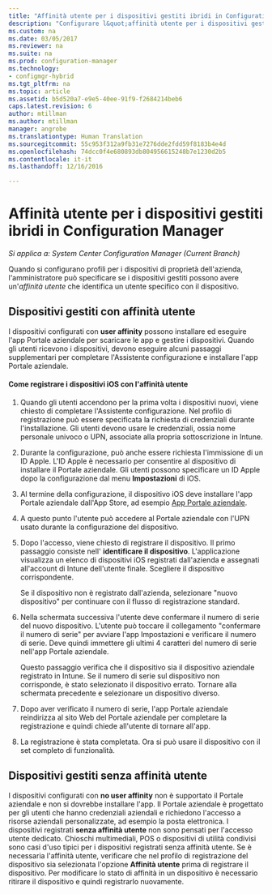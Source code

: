 ```yaml
---
title: "Affinità utente per i dispositivi gestiti ibridi in Configuration Manager | Microsoft Docs"
description: "Configurare l&quot;affinità utente per i dispositivi gestiti in Configuration Manager."
ms.custom: na
ms.date: 03/05/2017
ms.reviewer: na
ms.suite: na
ms.prod: configuration-manager
ms.technology:
- configmgr-hybrid
ms.tgt_pltfrm: na
ms.topic: article
ms.assetid: b5d520a7-e9e5-40ee-91f9-f2684214beb6
caps.latest.revision: 6
author: mtillman
ms.author: mtillman
manager: angrobe
ms.translationtype: Human Translation
ms.sourcegitcommit: 55c953f312a9fb31e7276dde2fdd59f8183b4e4d
ms.openlocfilehash: 74dcc0f4e680893db804956615248b7e1230d2b5
ms.contentlocale: it-it
ms.lasthandoff: 12/16/2016

---
```

# <a name="user-affinity-for-hybrid-managed-devices-in-configuration-manager"></a>Affinità utente per i dispositivi gestiti ibridi in Configuration Manager

*Si applica a: System Center Configuration Manager (Current Branch)*

Quando si configurano profili per i dispositivi di proprietà dell'azienda, l'amministratore può specificare se i dispositivi gestiti possono avere un'*affinità utente* che identifica un utente specifico con il dispositivo.  

##  <a name="BKMK_iOSCP"></a> Dispositivi gestiti con affinità utente  
 I dispositivi configurati con **user affinity** possono installare ed eseguire l'app Portale aziendale per scaricare le app e gestire i dispositivi. Quando gli utenti ricevono i dispositivi, devono eseguire alcuni passaggi supplementari per completare l'Assistente configurazione e installare l'app Portale aziendale.  

#### <a name="how-to-enroll-ios-devices-with-user-affinity"></a>Come registrare i dispositivi iOS con l'affinità utente  

1.  Quando gli utenti accendono per la prima volta i dispositivi nuovi, viene chiesto di completare l'Assistente configurazione. Nel profilo di registrazione può essere specificata la richiesta di credenziali durante l'installazione. Gli utenti devono usare le credenziali, ossia nome personale univoco o UPN, associate alla propria sottoscrizione in Intune.  

2.  Durante la configurazione, può anche essere richiesta l'immissione di un ID Apple. L'ID Apple è necessario per consentire al dispositivo di installare il Portale aziendale. Gli utenti possono specificare un ID Apple dopo la configurazione dal menu **Impostazioni** di iOS.  

3.  Al termine della configurazione, il dispositivo iOS deve installare l'app Portale aziendale dall'App Store, ad esempio [App Portale aziendale](https://itunes.apple.com/us/app/id719171358).  

4.  A questo punto l'utente può accedere al Portale aziendale con l'UPN usato durante la configurazione del dispositivo.  

5.  Dopo l'accesso, viene chiesto di registrare il dispositivo. Il primo passaggio consiste nell' **identificare il dispositivo**. L'applicazione visualizza un elenco di dispositivi iOS registrati dall'azienda e assegnati all'account di Intune dell'utente finale. Scegliere il dispositivo corrispondente.  

     Se il dispositivo non è registrato dall'azienda, selezionare "nuovo dispositivo" per continuare con il flusso di registrazione standard.  

6.  Nella schermata successiva l'utente deve confermare il numero di serie del nuovo dispositivo. L'utente può toccare il collegamento "confermare il numero di serie" per avviare l'app Impostazioni e verificare il numero di serie. Deve quindi immettere gli ultimi 4 caratteri del numero di serie nell'app Portale aziendale.  

     Questo passaggio verifica che il dispositivo sia il dispositivo aziendale registrato in Intune. Se il numero di serie sul dispositivo non corrisponde, è stato selezionato il dispositivo errato. Tornare alla schermata precedente e selezionare un dispositivo diverso.  

7.  Dopo aver verificato il numero di serie, l'app Portale aziendale reindirizza al sito Web del Portale aziendale per completare la registrazione e quindi chiede all'utente di tornare all'app.  

8.  La registrazione è stata completata. Ora si può usare il dispositivo con il set completo di funzionalità.  

##  <a name="BKMK_noUA"></a> Dispositivi gestiti senza affinità utente  
 I dispositivi configurati con **no user affinity** non è supportato il Portale aziendale e non si dovrebbe installare l'app. Il Portale aziendale è progettato per gli utenti che hanno credenziali aziendali e richiedono l'accesso a risorse aziendali personalizzate, ad esempio la posta elettronica. I dispositivi registrati **senza affinità utente** non sono pensati per l'accesso utente dedicato. Chioschi multimediali, POS o dispositivi di utilità condivisi sono casi d'uso tipici per i dispositivi registrati senza affinità utente. Se è necessaria l'affinità utente, verificare che nel profilo di registrazione del dispositivo sia selezionata l'opzione **Affinità utente** prima di registrare il dispositivo. Per modificare lo stato di affinità in un dispositivo è necessario ritirare il dispositivo e quindi registrarlo nuovamente.

